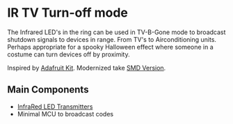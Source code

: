 # IR TV Turn-off mode
The Infrared LED's in the ring can be used in TV-B-Gone mode to broadcast shutdown signals to devices in range. From TV's to Airconditioning units. Perhaps appropriate for a spooky Halloween effect where someone in a costume can turn devices off by proximity.

Inspired by [Adafruit Kit](https://github.com/adafruit/TV-B-Gone-Kit).
Modernized take [SMD Version](https://github.com/zookzook/tv-b-gone-smd).

## Main Components
- [InfraRed LED Transmitters]()
- Minimal MCU to broadcast codes